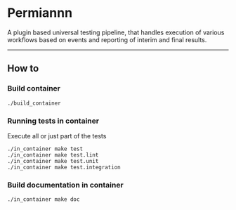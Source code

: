 # Permiannn

A plugin based universal testing pipeline, that handles execution of various workflows based on events and reporting of interim and final results.

---
## How to

### Build container

```
./build_container
```

### Running tests in container

Execute all or just part of the tests
```
./in_container make test
./in_container make test.lint
./in_container make test.unit
./in_container make test.integration
```

### Build documentation in container

```
./in_container make doc
```
